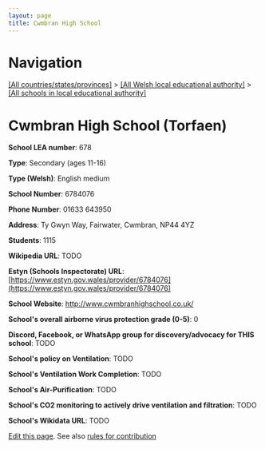 ```yaml
---
layout: page
title: Cwmbran High School
---
```

# Navigation

[[All countries/states/provinces]](../../..) > [[All Welsh local educational authority]](../..) > [[All schools in local educational authority]](..)

# Cwmbran High School (Torfaen)

**School LEA number**: 678

**Type**: Secondary (ages 11-16)

**Type (Welsh)**: English medium

**School Number**: 6784076

**Phone Number**: 01633 643950

**Address**: Ty Gwyn Way, Fairwater, Cwmbran, NP44 4YZ

**Students**: 1115

**Wikipedia URL**: TODO

**Estyn (Schools Inspectorate) URL**: [https://www.estyn.gov.wales/provider/6784076](https://www.estyn.gov.wales/provider/6784076)

**School Website**: http://www.cwmbranhighschool.co.uk/

**School's overall airborne virus protection grade (0-5)**: 0

**Discord, Facebook, or WhatsApp group for discovery/advocacy for THIS school**: TODO

**School's policy on Ventilation**: TODO

**School's Ventilation Work Completion**: TODO

**School's Air-Purification**: TODO

**School's CO2 monitoring to actively drive ventilation and filtration**: TODO

**School's Wikidata URL**: TODO




[Edit this page](https://github.com/VentilationProject/Wales/edit/prif/./Torfaen/Cwmbran_High_School.md). See also [rules for contribution](../../../contribution-rules/)